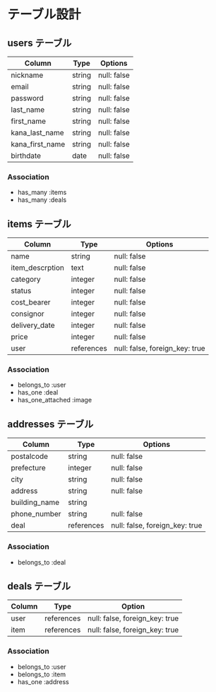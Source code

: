 # テーブル設計

## users テーブル

| Column          | Type     | Options     |
| --------------- | -------- | ----------- |
| nickname        | string   | null: false |
| email           | string   | null: false |
| password        | string   | null: false |
| last_name       | string   | null: false |
| first_name      | string   | null: false |
| kana_last_name  | string   | null: false |
| kana_first_name | string   | null: false |
| birthdate       | date     | null: false |
### Association

- has_many :items
- has_many :deals

## items テーブル

| Column          | Type       | Options                        |
| --------------- | ---------- | ------------------------------ |
| name            | string     | null: false                    | 
| item_descrption | text       | null: false                    |
| category        | integer    | null: false                    |
| status          | integer    | null: false                    |
| cost_bearer     | integer    | null: false                    |
| consignor       | integer    | null: false                    |
| delivery_date   | integer    | null: false                    |
| price           | integer    | null: false                    |
| user            | references | null: false, foreign_key: true |
### Association

- belongs_to :user
- has_one :deal
- has_one_attached :image

## addresses テーブル

| Column        | Type       | Options                        |
| ------------- | ---------- | ------------------------------ |
| postalcode    | string     | null: false                    |
| prefecture    | integer    | null: false                    | 
| city          | string     | null: false                    | 
| address       | string     | null: false                    | 
| building_name | string     |                                | 
| phone_number  | string     | null: false                    |
| deal          | references | null: false, foreign_key: true |
### Association

- belongs_to :deal

## deals テーブル

| Column | Type       | Option                         |
| ------ | ---------- | ------------------------------ |
| user   | references | null: false, foreign_key: true |
| item   | references | null: false, foreign_key: true | 
### Association

- belongs_to :user
- belongs_to :item
- has_one :address

